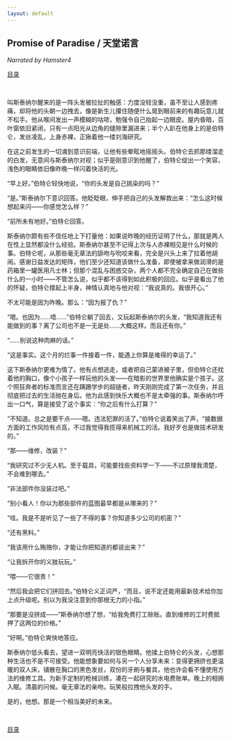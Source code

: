 ```yaml
---
layout: default
---
```


## Promise of Paradise / 天堂诺言

_Narrated by Hamster4_

[目录](../)

<br />

叫斯泰纳尔醒来的是一阵头发被拉扯的触感：力度没轻没重，虽不至让人感到疼痛，却将他的头朝一边拽去，像是新生儿攥住随便什么晃到眼前来的有趣玩意儿就不松手。他从喉间发出一声模糊的咕哝，勉强令自己抬起一边眼皮。屋内昏暗，百叶窗依旧紧闭，只有一点阳光从边角的缝隙里漏进来；半个人趴在他身上的是伯特仑，发丝凌乱，上身赤裸，正揪着他一缕刘海研究。

在这之前发生的一切涌到意识前端，让他有些晕眩地摇摇头。伯特仑去抓那缕溜走的白发，无意间与斯泰纳尔对视；似乎是刚意识到他醒了，伯特仑绽出一个笑容，浅色的眼睛依旧像昨晚一样闪着快活的光。

“早上好。”伯特仑轻快地说，“你的头发是自己挑染的吗？”

“是。”斯泰纳尔下意识回答。他眨眨眼，伸手把自己的头发解救出来：“怎么这时候想起来问——你感觉怎么样？”

“前所未有地好。”伯特仑回答。

斯泰纳尔颇有些不信任地上下打量他：如果说昨晚的经历证明了什么，那就是两人在性上显然都没什么经验。斯泰纳尔甚至不记得上次与人赤裸相见是什么时候的事。伯特仑呢，从那些毫无章法的舔吻与吮咬来看，完全是兴头上来了拉着他胡闹。感谢日益发达的矩阵，他们至少还知道该做什么准备，即使被拿来做润滑的是药箱里一罐医用凡士林；但那个混乱与困惑交杂，两个人都不完全确定自己在做些什么的一小时——不管怎么说，似乎都不该得到如此积极的回应。似乎是看出了他的怀疑，伯特仑撑起上半身，神情认真地与他对视：“我说真的。我很开心。”

不太可能是因为昨晚。那么：“因为报了仇？”

“嗯。也因为……唔……”伯特仑躺了回去，又玩起斯泰纳尔的头发，“我知道我还有能做到的事？离了公司也不是一无是处……大概这样。而且还有你。”

“……别说这种肉麻的话。”

“这是事实。这个月的烂事一件接着一件，能遇上你算是难得的幸运了。”

这下斯泰纳尔更难为情了。他有点想逃走，或者把自己蒙进被子里，但伯特仑还枕着他的胸口，像个小孩子一样玩他的头发——在暗影的世界里他确实是个孩子。这个照狂奔者的标准而言还在蹒跚学步的超链者，昨天刚刚完成了第一次任务，并且彻底把过去的生活抛在身后。他为此感到快乐大概也不是太牵强的事。斯泰纳尔呼出一口气，算是接受了这个事实：“你之后有什么打算？”

“不知道。总之是要干点——嗯。违法犯罪的活了。”伯特仑说着笑出了声，“接数据方面的工作风险有点高，不过我觉得我揽得来机械工的活。我好歹也是做技术研发的。”

“那——维修，改装？”

“我研究过不少无人机。至于载具，可能要找些资料学一下——不过原理我清楚，不会难到哪去。”

“非法部件你没装过吧。”

“别小看人！你以为那些部件的蓝图最早都是从哪来的？”

“哇。我是不是听见了一些了不得的事？你知道多少公司的机密？”

“还有黑料。”

“我该用什么贿赂你，才能让你把知道的都说出来？”

“让我拆开你的义肢玩玩。”

“喂——它很贵！”

“然后我会把它们拼回去。”伯特仑义正词严，“而且，说不定还能用最新技术给你加上点升级呢。别以为我没注意到你那根无力的小指。”

“那要是没拼成——”斯泰纳尔想了想，“给我免费打工赊账。直到维修的工时费抵押了这两位的价格。”

“好啊。”伯特仑爽快地答应。

斯泰纳尔低头看去，望进一双明亮快活的银色眼睛。他揉上伯特仑的头发，心想那种生活也不是不可接受。他能想象要如何与另一个人分享未来：变得更拥挤也更温暖的双人床，铺散在胸口的黑色发丝，双份的牙刷与餐具，他也许会看不懂使用方法的维修工具。为新手定制的枪械训练，凑在一起研究的水电费账单。晚上的相拥入眠。清晨的问候。毫无章法的亲吻。玩笑般拉拽他头发的手。

是的，他想。那是一个相当美好的未来。

<br />

[目录](../)
